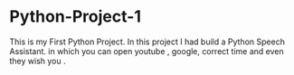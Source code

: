 # Python-Project-1
This is my First Python Project. In this project I had build a Python Speech Assistant. in which you can open youtube , google, correct time and even they wish you .
